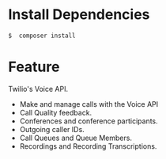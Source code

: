# Install Dependencies 

```
$  composer install
```

# Feature
Twilio's Voice API.

* Make and manage calls with the Voice API
* Call Quality feedback.
* Conferences and conference participants.
* Outgoing caller IDs.
* Call Queues and Queue Members.
* Recordings and Recording Transcriptions.
